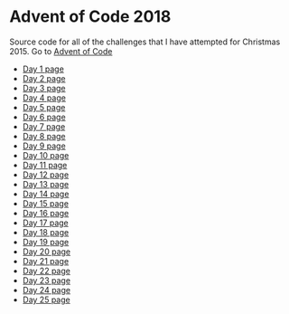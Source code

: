 # Advent of Code 2018

Source code for all of the challenges that I have attempted for Christmas 2015.
Go to [Advent of Code](http://adventofcode.com/2018)

*  <a href="https://adventofcode.com/2018/day/1" target="_blank">Day 1 page</a>
*  <a href="https://adventofcode.com/2018/day/2" target="_blank">Day 2 page</a>
*  <a href="https://adventofcode.com/2018/day/3" target="_blank">Day 3 page</a>
*  <a href="https://adventofcode.com/2018/day/4" target="_blank">Day 4 page</a>
*  <a href="https://adventofcode.com/2018/day/5" target="_blank">Day 5 page</a>
*  <a href="https://adventofcode.com/2018/day/6" target="_blank">Day 6 page</a>
*  <a href="https://adventofcode.com/2018/day/7" target="_blank">Day 7 page</a>
*  <a href="https://adventofcode.com/2018/day/8" target="_blank">Day 8 page</a>
*  <a href="https://adventofcode.com/2018/day/9" target="_blank">Day 9 page</a>
*  <a href="https://adventofcode.com/2018/day/10" target="_blank">Day 10 page</a>
*  <a href="https://adventofcode.com/2018/day/11" target="_blank">Day 11 page</a>
*  <a href="https://adventofcode.com/2018/day/12" target="_blank">Day 12 page</a>
*  <a href="https://adventofcode.com/2018/day/13" target="_blank">Day 13 page</a>
*  <a href="https://adventofcode.com/2018/day/14" target="_blank">Day 14 page</a>
*  <a href="https://adventofcode.com/2018/day/15" target="_blank">Day 15 page</a>
*  <a href="https://adventofcode.com/2018/day/16" target="_blank">Day 16 page</a>
*  <a href="https://adventofcode.com/2018/day/17" target="_blank">Day 17 page</a>
*  <a href="https://adventofcode.com/2018/day/18" target="_blank">Day 18 page</a>
*  <a href="https://adventofcode.com/2018/day/19" target="_blank">Day 19 page</a>
*  <a href="https://adventofcode.com/2018/day/20" target="_blank">Day 20 page</a>
*  <a href="https://adventofcode.com/2018/day/21" target="_blank">Day 21 page</a>
*  <a href="https://adventofcode.com/2018/day/22" target="_blank">Day 22 page</a>
*  <a href="https://adventofcode.com/2018/day/23" target="_blank">Day 23 page</a>
*  <a href="https://adventofcode.com/2018/day/24" target="_blank">Day 24 page</a>
*  <a href="https://adventofcode.com/2018/day/25" target="_blank">Day 25 page</a>
